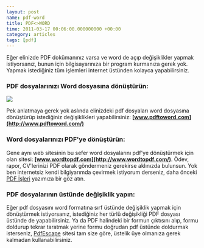 ```yaml
--- 
layout: post 
name: pdf-word 
title: PDF<>WORD 
time: 2011-03-17 00:06:00.000000000 +00:00
category: articles
tags: [pdf]
---
```


Eğer elinizde PDF dokümanınız varsa ve word de açıp değişiklikler yapmak istiyorsanız, bunun için bilgisayarınıza bir program kurmanıza gerek yok. Yapmak istediğiniz tüm işlemleri internet üstünden kolayca yapabilirsiniz.

### PDF dosyalarınızı Word dosyasına dönüştürün:
[![]({{site.url}}/images/pdf-to-word-shot-02-bg.jpg)](http://www.pdftoword.com/)

Pek anlatmaya gerek yok aslında elinizdeki pdf dosyaları word dosyasına dönüştürüp istediğiniz değişiklikleri yapabilirsiniz: **[www.pdftoword.com](http://www.pdftoword.com/)**

### Word dosyalarınızı PDF'ye dönüştürün:

Gene aynı web sitesinin bu sefer word dosyalarını pdf'ye dönüştürmek için olan sitesi: **[www.wordtopdf.com](http://www.wordtopdf.com/)**. Ödev, rapor, CV'lerinizi PDF olarak göndermeniz gerekirse aklınızda bulunsun. Yok ben internetsiz kendi bilgiyarımda çevirmek istiyorum derseniz, daha önceki [PDF İşleri](http://asuyatuyolar.org/2009/12/pdf-isleri.html) yazımıza bir göz atın.

### PDF dosyalarının üstünde değişiklik yapın:

Eğer pdf dosyasını word formatına sırf üstünde değişiklik yapmak için dönüştürmek istiyorsanız, istediğiniz her türlü değişikliği PDF dosyası üstünde de yapabilirsiniz. Ya da PDF halindeki bir formun çıktısını alıp, formu doldurup tekrar taratmak yerine formu doğrudan pdf üstünde doldurmak isterseniz, [PdfEscape](http://www.pdfescape.com/) sitesi tam size göre, üstelik üye olmanıza gerek kalmadan kullanabilirsiniz.


